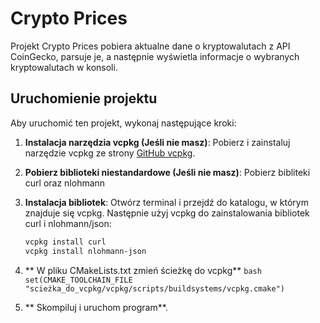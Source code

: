 # Crypto Prices

Projekt Crypto Prices pobiera aktualne dane o kryptowalutach z API CoinGecko, parsuje je, a następnie wyświetla informacje o wybranych kryptowalutach w konsoli.

## Uruchomienie projektu

Aby uruchomić ten projekt, wykonaj następujące kroki:


1. **Instalacja narzędzia vcpkg (Jeśli nie masz)**: Pobierz i zainstaluj narzędzie vcpkg ze strony [GitHub vcpkg](https://github.com/microsoft/vcpkg).
2. **Pobierz biblioteki niestandardowe (Jeśli nie masz)**: Pobierz bibliteki curl oraz nlohmann

3. **Instalacja bibliotek**: Otwórz terminal i przejdź do katalogu, w którym znajduje się vcpkg. Następnie użyj vcpkg do zainstalowania bibliotek curl i nlohmann/json:
   ```bash
   vcpkg install curl
   vcpkg install nlohmann-json
   ```
4. ** W pliku CMakeLists.txt zmień ścieżkę do vcpkg**
```bash set(CMAKE_TOOLCHAIN_FILE "scieżka_do_vcpkg/vcpkg/scripts/buildsystems/vcpkg.cmake") ```
5. ** Skompiluj i uruchom program**.
